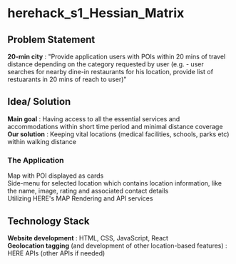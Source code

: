 # herehack_s1_Hessian_Matrix

## Problem Statement
**20-min city** : "Provide application users with POIs within 20 mins of travel distance depending on the category requested by user (e.g. - user searches for nearby dine-in restaurants for his location, provide list of restuarants in 20 mins of reach to user)"<br>

## Idea/ Solution
**Main goal** : Having access to all the essential services and accommodations within short time period and minimal distance coverage<br>
**Our solution** : Keeping vital locations (medical facilities, schools, parks etc) within walking distance<br>

### The Application
Map with POI displayed as cards<br>
Side-menu for selected location which contains location information, like the name, image, rating and associated contact details<br>
Utilizing HERE's MAP Rendering and API services<br>

## Technology Stack
**Website development** : HTML, CSS, JavaScript, React<br>
**Geolocation tagging** (and development of other location-based features) : HERE APIs (other APIs if needed)<br>
